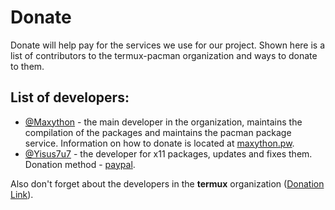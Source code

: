 # Donate
Donate will help pay for the services we use for our project. Shown here is a list of contributors to the termux-pacman organization and ways to donate to them.

## List of developers:
 - [@Maxython](https://github.com/Maxython) - the main developer in the organization, maintains the compilation of the packages and maintains the pacman package service. Information on how to donate is located at [maxython.pw](https://maxython.pw).
 - [@Yisus7u7](https://github.com/Yisus7u7) - the developer for x11 packages, updates and fixes them. Donation method - [paypal](https://paypal.me/JesusChapman).

Also don't forget about the developers in the **termux** organization ([Donation Link](https://termux.dev/donate)).

